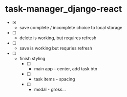 # task-manager_django-react

- [x] - save complete / incomplete choice to local storage
- [ ] - delete is working, but requires refresh
- [ ] - save is working but requries refresh
- [ ] - finish styling
    - [ ] - main app - center, add task btn
    - [ ] - task items - spacing
    - [ ] - modal - gross...
